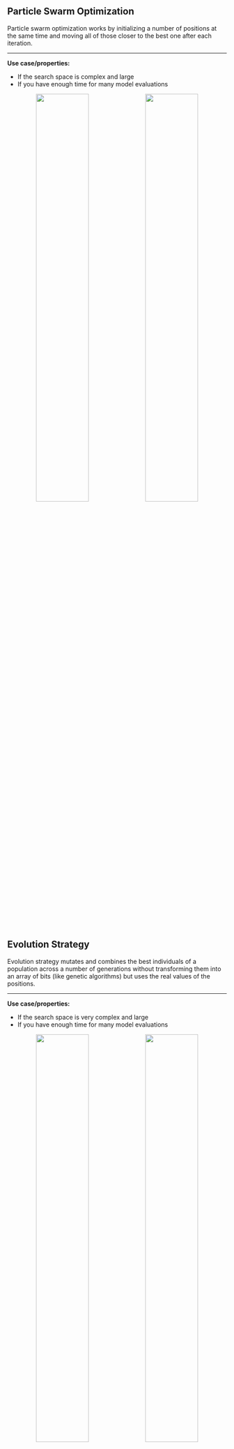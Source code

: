## Particle Swarm Optimization

Particle swarm optimization works by initializing a number of positions at the same time and moving all of those closer to the best one after each iteration.

---

**Use case/properties:**
- If the search space is complex and large
- If you have enough time for many model evaluations

<p align="center">
<img src="./plots/search_paths/ParticleSwarm [('n_particles', 10)].svg" width= 49%/>
<img src="./plots/search_paths/ParticleSwarm [('n_particles', 20)].svg" width= 49%/>
</p>


## Evolution Strategy
Evolution strategy mutates and combines the best individuals of a population across a number of generations without transforming them into an array of bits (like genetic algorithms) but uses the real values of the positions.

---

**Use case/properties:**
- If the search space is very complex and large
- If you have enough time for many model evaluations

<p align="center">
<img src="./plots/search_paths/EvolutionStrategy [('individuals', 4)].svg" width= 49%/>
<img src="./plots/search_paths/EvolutionStrategy [('individuals', 10)].svg" width= 49%/>
<img src="./plots/search_paths/EvolutionStrategy [('individuals', 10), ('mutation_rate', 0.1), ('crossover_rate', 0.9)].svg" width= 49%/>
<img src="./plots/search_paths/EvolutionStrategy [('individuals', 10), ('mutation_rate', 0.9), ('crossover_rate', 0.1)].svg" width= 49%/>
</p>

